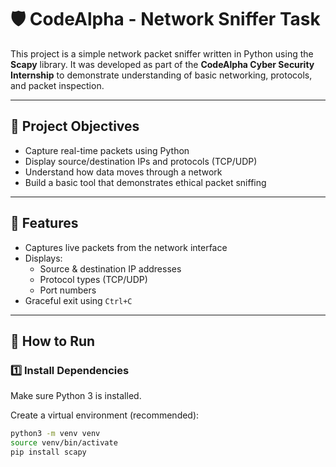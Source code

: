 # 🛡️ CodeAlpha - Network Sniffer Task

This project is a simple network packet sniffer written in Python using the **Scapy** library. It was developed as part of the **CodeAlpha Cyber Security Internship** to demonstrate understanding of basic networking, protocols, and packet inspection.

---

## 📌 Project Objectives

- Capture real-time packets using Python
- Display source/destination IPs and protocols (TCP/UDP)
- Understand how data moves through a network
- Build a basic tool that demonstrates ethical packet sniffing

---

## 🔧 Features

- Captures live packets from the network interface
- Displays:
  - Source & destination IP addresses
  - Protocol types (TCP/UDP)
  - Port numbers
- Graceful exit using `Ctrl+C`

---

## 🚀 How to Run

### 1️⃣ Install Dependencies

Make sure Python 3 is installed.

Create a virtual environment (recommended):
```bash
python3 -m venv venv
source venv/bin/activate
pip install scapy
